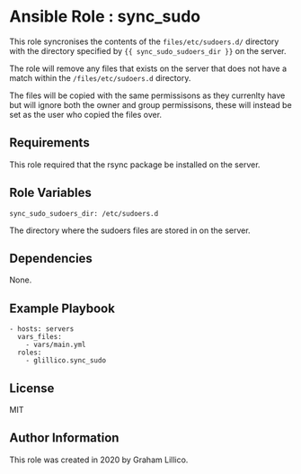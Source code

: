 # Ansible Role : sync_sudo

This role syncronises the contents of the `files/etc/sudoers.d/` directory with the directory specified by `{{ sync_sudo_sudoers_dir }}` on the server.

The role will remove any files that exists on the server that does not have a match within the `/files/etc/sudoers.d` directory.

The files will be copied with the same permissisons as they currenlty have but will ignore both the owner and group permissisons, these will instead be set as the user who copied the files over.

## Requirements

This role required that the rsync package be installed on the server.

## Role Variables

    sync_sudo_sudoers_dir: /etc/sudoers.d

The directory where the sudoers files are stored in on the server.

## Dependencies

None.

## Example Playbook

    - hosts: servers
      vars_files:
        - vars/main.yml
      roles:
        - glillico.sync_sudo

## License

MIT

## Author Information

This role was created in 2020 by Graham Lillico.
